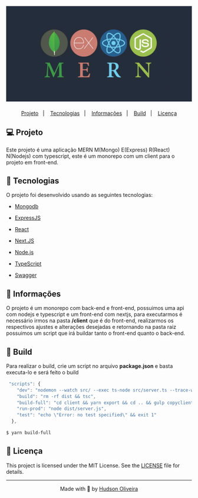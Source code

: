 <h2  align="center">
<img  alt="cover-alt"  src=".github/cover.png" />
</h2>

  
<p  align="center">
<a  href="#-projeto">Projeto</a>&nbsp;&nbsp;&nbsp;|&nbsp;&nbsp;&nbsp;
<a  href="#-tecnologias">Tecnologias</a>&nbsp;&nbsp;&nbsp;|&nbsp;&nbsp;&nbsp;
<a  href="#-info">Informações</a>&nbsp;&nbsp;&nbsp;|&nbsp;&nbsp;&nbsp;
<a  href="#-build">Build</a>&nbsp;&nbsp;&nbsp;|&nbsp;&nbsp;&nbsp;
<a  href="#-licença">Licença</a>
</p>

  

## 💻 Projeto
  

Este projeto é uma aplicação MERN M(Mongo) E(Express) R(React) N(Nodejs) com typescript, este é um monorepo com um client para o projeto em front-end.
  

## 🧪 Tecnologias

  
  

O projeto foi desenvolvido usando as seguintes tecnologias:

  

- [Mongodb](https://www.mongodb.com)



- [ExpressJS](https://expressjs.com/pt-br/)



- [React](https://pt-br.reactjs.org/)



- [Next.JS](https://nextjs.org/)



- [Node.js](https://nodejs.org/)

    

- [TypeScript](https://www.typescriptlang.org/)

  

- [Swagger](https://swagger.io/)

  

## 📝 Informações

O projeto é um monorepo com back-end e front-end, possuimos uma api com nodejs e typescript e um front-end com nextjs, para executarmos é necessário irmos na pasta **/client** que é do front-end, realizarmos os respectivos ajustes e alterações desejadas e retornando na pasta raiz possuimos um script que irá buildar tanto o front-end quanto o back-end.

  
## 🚀 Build

Para realizar o build, crie um script no arquivo **package.json** e basta executa-lo e será feito o build

```js
 "scripts": {
    "dev": "nodemon --watch src/ --exec ts-node src/server.ts --trace-warnings -e ts",
    "build": "rm -rf dist && tsc",
    "build-full": "cd client && yarn export && cd .. && gulp copyclient && rm -rf dist && tsc",
    "run-prod": "node dist/server.js",
    "test": "echo \"Error: no test specified\" && exit 1"
  },
```

```bash
$ yarn build-full
```

    

## 📝 Licença 
 

This project is licensed under the MIT License. See the [LICENSE](LICENSE.md) file for details.

  ---


<p  align="center">Made with 💜 by <a  href="https://github.com/hog099"  target="_blank">Hudson Oliveira</a></p>